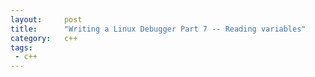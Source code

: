 ```yaml
---
layout:     post
title:      "Writing a Linux Debugger Part 7 -- Reading variables"
category:   c++
tags:
 - c++
---
```

